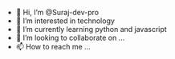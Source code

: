 - 👋 Hi, I’m @Suraj-dev-pro
- 👀 I’m interested in technology
- 🌱 I’m currently learning python and javascript
- 💞️ I’m looking to collaborate on ...
- 📫 How to reach me ...

<!---
Suraj-dev-pro/Suraj-dev-pro is a ✨ special ✨ repository because its `README.md` (this file) appears on your GitHub profile.
You can click the Preview link to take a look at your changes.
--->
